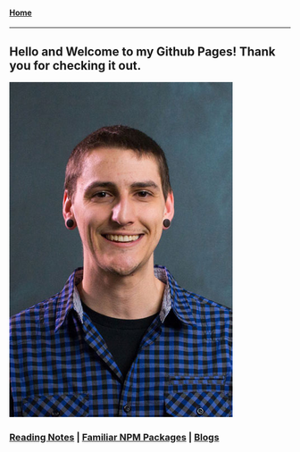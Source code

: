 #### [Home](https://joelmwatson.github.io)

---

## Hello and Welcome to my Github Pages! Thank you for checking it out.

![Joel Watson](https://raw.githubusercontent.com/JoelMWatson/JoelMWatson.github.io/master/assets/Joel-2017.jpg)

### [Reading Notes](https://joelmwatson.github.io/reading-notes/) | [Familiar NPM Packages](https://joelmwatson.github.io/npm-packages/) | [Blogs](https://joelmwatson.github.io/blogs/)
